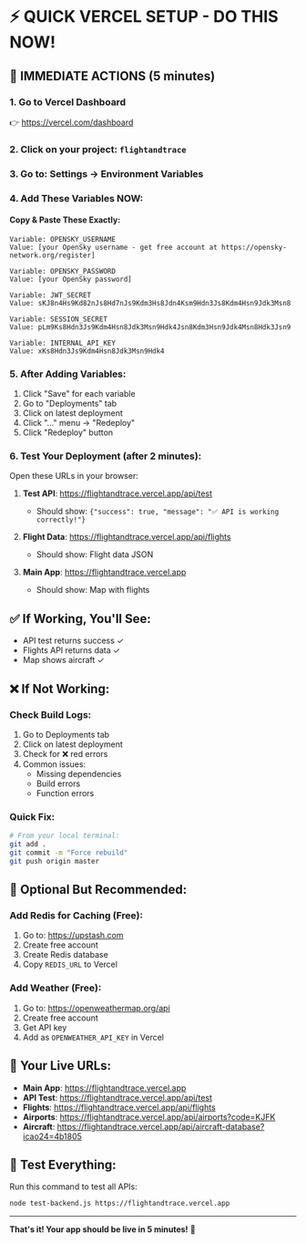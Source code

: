 # ⚡ QUICK VERCEL SETUP - DO THIS NOW!

## 🔴 IMMEDIATE ACTIONS (5 minutes)

### 1. Go to Vercel Dashboard
👉 https://vercel.com/dashboard

### 2. Click on your project: `flightandtrace`

### 3. Go to: Settings → Environment Variables

### 4. Add These Variables NOW:

#### Copy & Paste These Exactly:

```
Variable: OPENSKY_USERNAME
Value: [your OpenSky username - get free account at https://opensky-network.org/register]
```

```
Variable: OPENSKY_PASSWORD  
Value: [your OpenSky password]
```

```
Variable: JWT_SECRET
Value: sKJ8n4Hs9Kd82nJs8Hd7nJs9Kdm3Hs8Jdn4Ksm9Hdn3Js8Kdm4Hsn9Jdk3Msn8
```

```
Variable: SESSION_SECRET
Value: pLm9Ks8Hdn3Js9Kdm4Hsn8Jdk3Msn9Hdk4Jsn8Kdm3Hsn9Jdk4Msn8Hdk3Jsn9
```

```
Variable: INTERNAL_API_KEY
Value: xKs8Hdn3Js9Kdm4Hsn8Jdk3Msn9Hdk4
```

### 5. After Adding Variables:
1. Click "Save" for each variable
2. Go to "Deployments" tab
3. Click on latest deployment
4. Click "..." menu → "Redeploy"
5. Click "Redeploy" button

### 6. Test Your Deployment (after 2 minutes):

Open these URLs in your browser:

1. **Test API**: https://flightandtrace.vercel.app/api/test
   - Should show: `{"success": true, "message": "✅ API is working correctly!"}`

2. **Flight Data**: https://flightandtrace.vercel.app/api/flights
   - Should show: Flight data JSON

3. **Main App**: https://flightandtrace.vercel.app
   - Should show: Map with flights

## ✅ If Working, You'll See:
- API test returns success ✓
- Flights API returns data ✓
- Map shows aircraft ✓

## ❌ If Not Working:

### Check Build Logs:
1. Go to Deployments tab
2. Click on latest deployment
3. Check for ❌ red errors
4. Common issues:
   - Missing dependencies
   - Build errors
   - Function errors

### Quick Fix:
```bash
# From your local terminal:
git add .
git commit -m "Force rebuild"
git push origin master
```

## 🎯 Optional But Recommended:

### Add Redis for Caching (Free):
1. Go to: https://upstash.com
2. Create free account
3. Create Redis database
4. Copy `REDIS_URL` to Vercel

### Add Weather (Free):
1. Go to: https://openweathermap.org/api
2. Create free account
3. Get API key
4. Add as `OPENWEATHER_API_KEY` in Vercel

## 📱 Your Live URLs:

- **Main App**: https://flightandtrace.vercel.app
- **API Test**: https://flightandtrace.vercel.app/api/test
- **Flights**: https://flightandtrace.vercel.app/api/flights
- **Airports**: https://flightandtrace.vercel.app/api/airports?code=KJFK
- **Aircraft**: https://flightandtrace.vercel.app/api/aircraft-database?icao24=4b1805

## 🧪 Test Everything:

Run this command to test all APIs:
```bash
node test-backend.js https://flightandtrace.vercel.app
```

---

**That's it! Your app should be live in 5 minutes!** 🚀